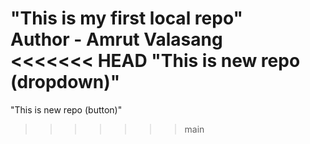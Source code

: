 "This is my first local repo"
<br>
Author - Amrut Valasang
<br>
<<<<<<< HEAD
"This is new repo (dropdown)"
=======
"This is new repo (button)"
>>>>>>> main
